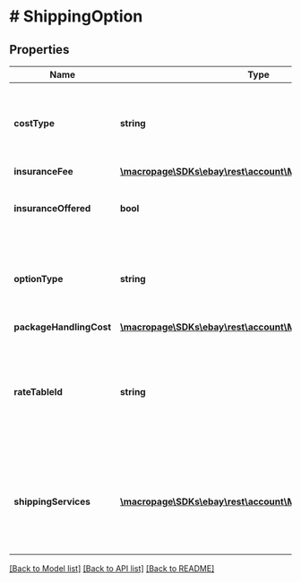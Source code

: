 # # ShippingOption

## Properties

Name | Type | Description | Notes
------------ | ------------- | ------------- | -------------
**costType** | **string** | Required if the policy offers shipping options using a shippingOptions container. Defines whether the shipping cost is FLAT_RATE, CALCULATED, or NOT_SPECIFIED (for use with freight shipping and local pickup). For implementation help, refer to &lt;a href&#x3D;&#39;https://developer.ebay.com/devzone/rest/api-ref/account/types/ShippingCostTypeEnum.html&#39;&gt;eBay API documentation&lt;/a&gt; | [optional] 
**insuranceFee** | [**\macropage\SDKs\ebay\rest\account\Model\Amount**](Amount.md) |  | [optional] 
**insuranceOffered** | **bool** | If set to true, the seller offers buyer-paid shipping insurance. The optionType shows whether this is for either a domestic or international shipment. Buyer-paid shipping insurance is currently supported in only Australia (AU), France (FR), and Italy (IT). | [optional] 
**optionType** | **string** | Required if the policy offers shipping options using a shippingOptions container. Use this field to set the ShippingOption element to either DOMESTIC or INTERNATIONAL. For implementation help, refer to &lt;a href&#x3D;&#39;https://developer.ebay.com/devzone/rest/api-ref/account/types/ShippingOptionTypeEnum.html&#39;&gt;eBay API documentation&lt;/a&gt; | [optional] 
**packageHandlingCost** | [**\macropage\SDKs\ebay\rest\account\Model\Amount**](Amount.md) |  | [optional] 
**rateTableId** | **string** | A unique eBay-assigned ID associated with a user-created shipping rate table. The locality of a shipping rate table can be either DOMESTIC or INTERNATIONAL and you must ensure the value specified in this field references a shipping rate table that matches the type specified in the shippingOptions.optionType field. If you mismatch the types, eBay responds with a 20403 error. Call getRateTable to retrieve information (including rateTableId values) on the rate tables configured by a seller. For information on creating rate tables, see Using shipping rate tables. | [optional] 
**shippingServices** | [**\macropage\SDKs\ebay\rest\account\Model\ShippingService[]**](ShippingService.md) | Required if the policy offers shipping options using a shippingOptions container. Contains a list of shipping services offered for either DOMESTIC or INTERNATIONAL shipments. Sellers can specify up to four domestic shipping services and up to five international shipping services by using separate shippingService containers for each. Note that if the seller is opted in to the Global Shipping Program, they can specify only four other international shipping services, regardless of whether or not Global Shipping is offered as one of the services. | [optional] 

[[Back to Model list]](../../README.md#documentation-for-models) [[Back to API list]](../../README.md#documentation-for-api-endpoints) [[Back to README]](../../README.md)


